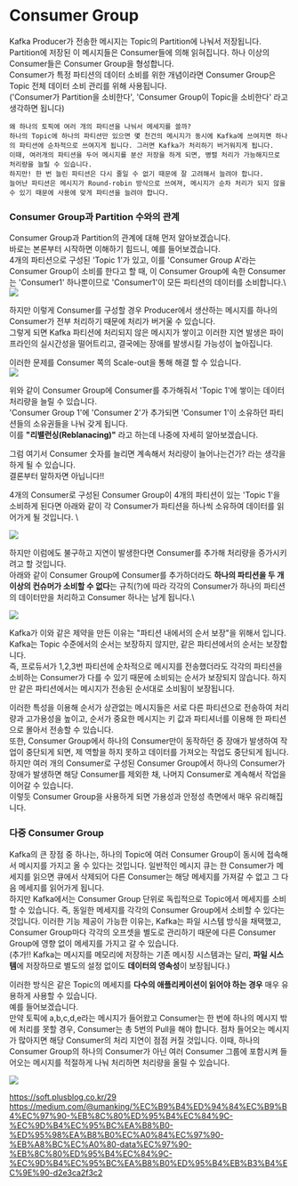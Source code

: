 # Consumer Group

 Kafka Producer가 전송한 메시지는 Topic의 Partition에 나눠서 저장됩니다. \
 Partition에 저장된 이 메시지들은 Consumer들에 의해 읽혀집니다. 하나 이상의 Consumer들은 Consumer Group을 형성합니다. \
Consumer가 특정 파티션의 데이터 소비를 위한 개념이라면 Consumer Group은 Topic 전체 데이터 소비 관리를 위해 사용됩니다. \
('Consumer가 Partition을 소비한다', 'Consumer Group이 Topic을 소비한다' 라고 생각하면 됩니다)

```
왜 하나의 토픽에 여러 개의 파티션을 나눠서 메세지를 쓸까?
하나의 Topic에 하나의 파티션만 있으면 몇 천건의 메시지가 동시에 Kafka에 쓰여지면 하나의 파티션에 순차적으로 쓰여지게 됩니다. 그러면 Kafka가 처리하기 버거워지게 됩니다.
이때, 여러개의 파티션을 두어 메시지를 분산 저장을 하게 되면, 병렬 처리가 가능해지므로 처리량을 늘릴 수 있습니다.
하지만! 한 번 늘린 파티션은 다시 줄일 수 없기 때문에 잘 고려해서 늘려야 합니다.
늘어난 파티션은 메시지가 Round-robin 방식으로 쓰여져, 메시지가 순차 처리가 되지 않을 수 있기 때문에 사용에 맞게 파티션을 늘려야 합니다.
```

### Consumer Group과 Partition 수와의 관계
Consumer Group과 Partition의 관계에 대해 먼저 알아보겠습니다.\
바로는 본론부터 시작하면 이해하기 힘드니, 예를 들어보겠습니다.\
4개의 파티션으로 구성된 'Topic 1'가 있고, 이를 'Consumer Group A'라는 Consumer Group이 소비를 한다고 할 때, 이 Consumer Group에 속한 Consumer는 'Consumer1' 하나뿐이므로 'Consumer1'이 모든 파티션의 데이터를 소비합니다.\ 
![](https://lh3.googleusercontent.com/tN2s2zYDeLXjGkYoYbmnPS2wwe4gjdlBuKU2bo8Zq6iJoq2s5wkeqM5b96AQePehzSlAGei8DYOCHrZQM9Fl6zTVsgIFKq7I2JAkXjOEXyKhEFDLJA4MBPRbOE6ZcMgXdJz2dj5Pv-s)

하지만 이렇게 Consumer를 구성할 경우 Producer에서 생산하는 메시지를 하나의 Consumer가 전부 처리하기 때문에 처리가 버거울 수 있습니다. \
그렇게 되면 Kafka 파티션에 처리되지 않은 메시지가 쌓이고 이러한 지연 발생은 파이프라인의 실시간성을 떨어트리고, 결국에는 장애를 발생시킬 가능성이 높아집니다. 

이러한 문제를 Consumer 쪽의 Scale-out을 통해 해결 할 수 있습니다. \
![](https://lh4.googleusercontent.com/5wRJflQ-wAta3tKGJCnAhb-f6kq5dTeD5czjYvN5gBhX6-G_LLWanKJyiVZ51KjaRSjLs7LGH6ekpwSDG077hWITVm-2P3xI1M6YV2Yxyat-UElln-7PmQQqOIf49xLAjFYa7vDn1kw)

위와 같이 Consumer Group에 Consumer를 추가해줘서 'Topic 1'에 쌓이는 데이터 처리량을 늘릴 수 있습니다. \
'Consumer Group 1'에 'Consumer 2'가 추가되면 'Consumer 1'이 소유하던 파티션들의 소유권들을 나눠 갖게 됩니다. \
이를 **"리밸런싱(Reblanacing)"** 라고 하는데 나중에 자세히 알아보겠습니다. 

그럼 여기서 Consumer 숫자를 늘리면 계속해서 처리량이 늘어나는건가? 라는 생각을 하게 될 수 있습니다. \
결론부터 말하자면 아닙니다!!

4개의 Consumer로 구성된 Consumer Group이 4개의 파티션이 있는 'Topic 1'을 소비하게 된다면 아래와 같이 각 Consumer가 파티션을 하나씩 소유하여 데이터를 읽어가게 될 것입니다. \

![](https://lh5.googleusercontent.com/kV3f-k7tODG6g7Gw14oOjA_ZB5suXQ565e72KgOBHsWYtcSnS5GPILQY3hn_Cj8LubagvZao-Ow-xH8Ve9Tm-cagmUacPxf20s3TmBJU6HrTaaJ_14jsAAxhDNGc0EhYRmpI0RG2FrQ)

하지만 이럼에도 불구하고 지연이 발생한다면 Consumer를 추가해 처리량을 증가시키려고 할 것입니다.\
아래와 같이 Consumer Group에 Consumer를 추가하더라도 **하나의 파티션을 두 개 이상의 컨슈머가 소비할 수 없다**는 규칙(?)에 따라 각각의 Consumer가 하나의 파티션의 데이터만을 처리하고 Consumer 하나는 남게  됩니다.\

![](https://lh4.googleusercontent.com/SjbJU-fKKHHuZkC2leOjQnbhgyCKRq2bvchKZawGxArs34iUUjymNgOyg71tEY8XsILY3kj8GAuycTRC0lPK_fchVEapUn28zyXev7BMXI-KRX5sT18wGctcmpRsi5lNOOO9-dW-TgI)

Kafka가 이와 같은 제약을 만든 이유는 "파티션 내에서의 순서 보장"을 위해서 입니다. Kafka는 Topic 수준에서의 순서는 보장하지 않지만, 같은 파티션에서의 순서는 보장합니다. \
즉, 프로듀서가 1,2,3번 파티션에  순차적으로 메시지를 전송했더라도 각각의 파티션을 소비하는 Consumer가 다를 수 있기 때문에 소비되는 순서가 보장되지 않습니다. 하지만 같은 파티션에서는 메시지가 전송된 순서대로 소비됨이 보장됩니다. 

이러한 특성을 이용해 순서가 상관없는 메시지들은 서로 다른 파티션으로 전송하여 처리량과 고가용성을 높이고, 순서가 중요한 메시지는 키 값과 파티셔너를 이용해 한 파티션으로 몰아서 전송할 수 있습니다. \
또한, Consumer Group에서 하나의 Consumer만이 동작하던 중 장애가 발생하여 작업이 중단되게 되면, 제 역할을 하지 못하고 데이터를 가져오는 작업도 중단되게 됩니다. 하지만 여러 개의 Consumer로 구성된 Consumer Group에서 하나의 Consumer가 장애가 발생하면 해당 Consumer를 제외한 채, 나머지 Consumer로 계속해서 작업을 이어갈 수 있습니다. \
이렇듯 Consumer Group을 사용하게 되면 가용성과 안정성 측면에서 매우 유리해집니다. 





### 다중 Consumer Group

Kafka의 큰 장점 중 하나는, 하나의 Topic에 여러 Consumer Group이 동시에 접속해서 메시지를 가지고 올 수 있다는 것입니다. 일반적인 메시지 큐는 한 Consumer가 메세지를 읽으면 큐에서 삭제되어 다른 Consumer는 해당 메세지를 가져갈 수 없고 그 다음 메세지를 읽어가게 됩니다. \
하지만 Kafka에서는 Consumer Group 단위로 독립적으로 Topic에서 메세지를 소비할 수 있습니다.  즉, 동일한 메세지를 각각의 Consumer Group에서 소비할 수 있다는 것입니다. 이러한 기능 제공이 가능한 이유는, Kafka는 파일 시스템 방식을 채택했고, Consumer Group마다 각각의 오프셋을 별도로 관리하기 때문에 다른 Consumer Group에 영향 없이 메세지를 가지고 갈 수 있습니다. \
(추가!! Kafka는 메시지를 메모리에 저장하는 기존 메시징 시스템과는 달리, **파일 시스템**에 저장하므로 별도의 설정 없이도 **데이터의 영속성**이 보장됩니다.)

이러한 방식은 같은 Topic의 메세지를 **다수의 애플리케이션이 읽어야 하는 경우** 매우 유용하게 사용할 수 있습니다. \
예를 들어보겠습니다. \
만약 토픽에 a,b,c,d,e라는 메시지가 들어왔고 Consumer는 한 번에 하나의 메시지 밖에 처리를 못할 경우, Consumer는 총 5번의 Pull을 해야 합니다. 점차 들어오는 메시지가 많아지면 해당 Consumer의 처리 지연이 점점 커질 것입니다. 이때, 하나의 Consumer Group의 하나의 Consumer가 아닌 여러 Consumer 그룹에 포함시켜 들어오는 메시지를 적절하게 나눠 처리하면 처리량을 올릴 수 있습니다. 

![](https://lh5.googleusercontent.com/A-aud993cvrIPSgaFhX4olxvFYar11VRBSnEqqHBNWjseld2OT8ZsoFvQA7gI7Z7tAUZbnyK69tZHP6eisESO42K3aSTXh5asw5j-7axgr3ZRHJ6-mv4gzl7rz9Gr_wAP6KYHZIhpXY)





https://soft.plusblog.co.kr/29
https://medium.com/@umanking/%EC%B9%B4%ED%94%84%EC%B9%B4%EC%97%90-%EB%8C%80%ED%95%B4%EC%84%9C-%EC%9D%B4%EC%95%BC%EA%B8%B0-%ED%95%98%EA%B8%B0%EC%A0%84%EC%97%90-%EB%A8%BC%EC%A0%80-data%EC%97%90-%EB%8C%80%ED%95%B4%EC%84%9C-%EC%9D%B4%EC%95%BC%EA%B8%B0%ED%95%B4%EB%B3%B4%EC%9E%90-d2e3ca2f3c2



